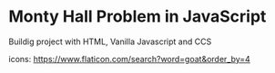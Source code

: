 # Monty Hall Problem in JavaScript
Buildig project with HTML, Vanilla Javascript and CCS

icons:
https://www.flaticon.com/search?word=goat&order_by=4